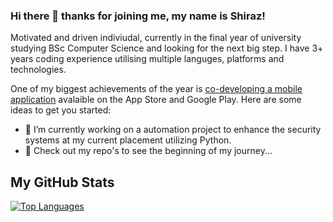 ### Hi there 👋 thanks for joining me, my name is Shiraz!


Motivated and driven indiviudal, currently in the final year of university studying BSc Computer Science and looking for the next big step. 
I have 3+ years coding experience utilising multiple languges, platforms and technologies.

One of my biggest achievements of the year is [co-developing a mobile application](https://apps.apple.com/gb/app/janus-fyi/id1556997560) avalaible on the App Store and Google Play.
Here are some ideas to get you started:

- 🔭 I’m currently working on a automation project to enhance the security systems at my current placement utilizing Python.
- 🌱 Check out my repo's to see the beginning of my journey...
<!-- 
📫 How to reach me: ...
- 😄 Pronouns: ...
- ⚡ Fun fact: ...
-->

## My GitHub Stats
[![Top Languages](https://github-readme-stats.vercel.app/api/top-langs/?username=shirazh7&theme=default&langs_count=5&hide=css,html,scss&layout=compact)](https://github.com/anuraghazra/github-readme-stats)
